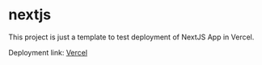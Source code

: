 # nextjs

This project is just a template to test deployment of NextJS App in Vercel.  

Deployment link: [Vercel](https://nextjs-r1gyynea2-adriahuertas.vercel.app/)
